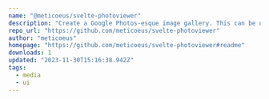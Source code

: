 ```yaml
---
name: "@meticoeus/svelte-photoviewer"
description: "Create a Google Photos-esque image gallery. This can be used with Vanilla JS, as well as within a Svelte project. This is an updated fork of https://github.com/psnszsn/svelte-photoviewer converted to Typescript."
repo_url: "https://github.com/meticoeus/svelte-photoviewer"
author: "meticoeus"
homepage: "https://github.com/meticoeus/svelte-photoviewer#readme"
downloads: 1
updated: "2023-11-30T15:16:38.942Z"
tags: 
  - media
  - ui
---
```

